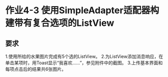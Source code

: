 # 作业4-3 使用SimpleAdapter适配器构建带有复合选项的ListView
## 要求
1.使用所给的水果图片完成有5个选的ListView。
2.为ListView添加消息响应，在单击某项时，用Toast显示“我喜欢……”，参见附件中的截图。
3.上传基本界面和每项点击后的结果共6张图片。